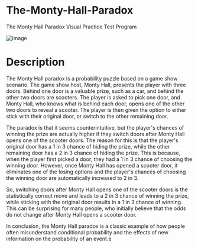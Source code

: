 # The-Monty-Hall-Paradox
The Monty Hall Paradox Visual Practice Test Program

![image](https://user-images.githubusercontent.com/123785508/217886808-20f40738-b268-4aea-bbf8-74015017db33.png)

# Description
The Monty Hall paradox is a probability puzzle based on a game show scenario. The game show host, Monty Hall, presents the player with three doors. Behind one door is a valuable prize, such as a car, and behind the other two doors are scooters. The player is asked to pick one door, and Monty Hall, who knows what is behind each door, opens one of the other two doors to reveal a scooter. The player is then given the option to either stick with their original door, or switch to the other remaining door.

The paradox is that it seems counterintuitive, but the player's chances of winning the prize are actually higher if they switch doors after Monty Hall opens one of the scooter doors. The reason for this is that the player's original door has a 1 in 3 chance of hiding the prize, while the other remaining door has a 2 in 3 chance of hiding the prize. This is because, when the player first picked a door, they had a 1 in 3 chance of choosing the winning door. However, once Monty Hall has opened a scooter door, it eliminates one of the losing options and the player's chances of choosing the winning door are automatically increased to 2 in 3.

So, switching doors after Monty Hall opens one of the scooter doors is the statistically correct move and leads to a 2 in 3 chance of winning the prize, while sticking with the original door results in a 1 in 3 chance of winning. This can be surprising for many people, who initially believe that the odds do not change after Monty Hall opens a scooter door.

In conclusion, the Monty Hall paradox is a classic example of how people often misunderstand conditional probability and the effects of new information on the probability of an event.е
